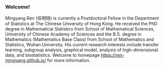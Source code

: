 ### Welcome!

Mingyang Ren (任明旸) is currently a Postdoctoral Fellow in the Department of Statistics at The Chinese University of Hong Kong. 
He received the PhD degree in Mathematical Statistics from School of Mathematical Sciences, University of Chinese Academy of Sciences and the B.S. degree in Mathematics (Mathematics Base Class) from School of Mathematics and Statistics, Wuhan University. 
His current research interests include transfer learning, subgroup analysis, graphical model, analysis of high-dimensional data, and biostatistics.
Welcome to homepage https://ren-mingyang.github.io/ for more information.

